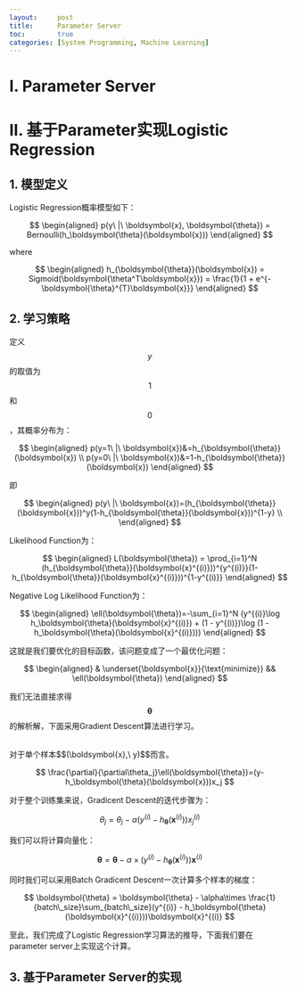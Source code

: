 ```yaml
---
layout:     post
title:      Parameter Server
toc:        true
categories: [System Programming, Machine Learning]
---
```

# Ⅰ. Parameter Server



# Ⅱ. 基于Parameter实现Logistic Regression
## 1. 模型定义
Logistic Regression概率模型如下：

$$
\begin{aligned}
p(y\ |\ \boldsymbol{x}, \boldsymbol{\theta}) = Bernoulli(h_\boldsymbol{\theta}(\boldsymbol{x}))
\end{aligned}
$$

where

$$
\begin{aligned}
h_{\boldsymbol{\theta}}(\boldsymbol{x}) = Sigmoid(\boldsymbol{\theta^T\boldsymbol{x}}) = \frac{1}{1 + e^{-\boldsymbol{\theta}^{T}\boldsymbol{x}}}
\end{aligned}
$$

## 2. 学习策略
定义$$y$$的取值为$$1$$和$$0$$，其概率分布为：

$$
\begin{aligned}
p(y=1\ |\ \boldsymbol{x})&=h_{\boldsymbol{\theta}}(\boldsymbol{x}) \\
p(y=0\ |\ \boldsymbol{x})&=1-h_{\boldsymbol{\theta}}(\boldsymbol{x})
\end{aligned}
$$

即

$$
\begin{aligned}
p(y\ |\ \boldsymbol{x})=(h_{\boldsymbol{\theta}}(\boldsymbol{x}))^y(1-h_{\boldsymbol{\theta}}(\boldsymbol{x}))^{1-y} \\
\end{aligned}
$$

Likelihood Function为：

$$
\begin{aligned}
L(\boldsymbol{\theta}) = \prod_{i=1}^N (h_{\boldsymbol{\theta}}(\boldsymbol{x}^{(i)}))^{y^{(i)}}(1-h_{\boldsymbol{\theta}}(\boldsymbol{x}^{(i)}))^{1-y^{(i)}}
\end{aligned}
$$

Negative Log Likelihood Function为：

$$
\begin{aligned}
\ell(\boldsymbol{\theta})=-\sum_{i=1}^N (y^{(i)}\log h_\boldsymbol{\theta}(\boldsymbol{x}^{(i)}) + (1 - y^{(i)})\log (1 - h_\boldsymbol{\theta}(\boldsymbol{x}^{(i)})))
\end{aligned}
$$

这就是我们要优化的目标函数，该问题变成了一个最优化问题：

$$
\begin{aligned}
& \underset{\boldsymbol{x}}{\text{minimize}} && \ell(\boldsymbol{\theta})
\end{aligned}
$$

我们无法直接求得$$\boldsymbol{\theta}$$的解析解，下面采用Gradient Descent算法进行学习。

<br/>
对于单个样本$$(\boldsymbol{x},\ y)$$而言。

$$
\frac{\partial}{\partial\theta_j}\ell(\boldsymbol{\theta})=(y-h_\boldsymbol{\theta}(\boldsymbol{x}))x_j
$$

对于整个训练集来说，Gradicent Descent的迭代步骤为：

$$
\theta_j = \theta_j - \alpha (y^{(i)} - h_\boldsymbol{\theta}(\boldsymbol{x}^{(i)}))x_j^{(i)}
$$

我们可以将计算向量化：

$$
\boldsymbol{\theta} = \boldsymbol{\theta} - \alpha\times (y^{(i)} - h_\boldsymbol{\theta}(\boldsymbol{x}^{(i)}))\boldsymbol{x}^{(i)}
$$

同时我们可以采用Batch Gradicent Descent一次计算多个样本的梯度：

$$
\boldsymbol{\theta} = \boldsymbol{\theta} - \alpha\times \frac{1}{batch\_size}\sum_{batch\_size}(y^{(i)} - h_\boldsymbol{\theta}(\boldsymbol{x}^{(i)}))\boldsymbol{x}^{(i)}
$$

至此，我们完成了Logistic Regression学习算法的推导，下面我们要在parameter server上实现这个计算。

## 3. 基于Parameter Server的实现
